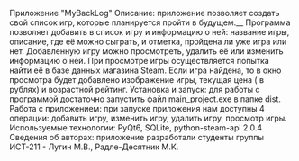 Приложение "MyBackLog"
Описание: приложение позволяет создать свой список игр, которые планируется пройти в будущем.__
Программа позволяет добавить в список игру и информацию о ней: название игры, описание, где её можно сыграть, и отметка, пройдена ли уже игра или нет.
Добавленную игру можно просмотреть, удалить её или изменить информацию о ней.
При просмотре игры осуществляется попытка найти её в базе данных магазина Steam. Если игра найдена, то в окно просмотра будет добавлено изображение игры, текущая цена ( в рублях) и возрастной рейтинг.
Установка и запуск: для работы с программой достаточно запустить файл main_project.exe в папке dist.
Работа с приложением: при запуске приложения нам доступны 4 операции: добавить игру, изменить игру, удалить игру, просмотр игры.
Используемые технологии: PyQt6, SQLite, python-steam-api 2.0.4
Сведения об авторах: приложение разработали студенты группы ИСТ-211 - Лугин М.В., Радле-Десятник М.К.
